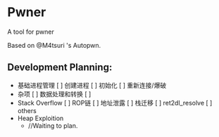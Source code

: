# Pwner
A tool for pwner  

Based on @M4tsuri 's Autopwn.  
  
## Development Planning:
- 基础进程管理
  [ ] 创建进程
  [ ] 初始化
  [ ] 重新连接/爆破
- 杂项
  [ ] 数据处理和转换
  [ ] 
- Stack Overflow
  [ ] ROP链
  [ ] 地址泄露
  [ ] 栈迁移
  [ ] ret2dl_resolve
  [ ] others
- Heap Exploition
  - //Waiting to plan.
  
